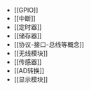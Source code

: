 - [[GPIO]]
- [[中断]]
- [[定时器]]
- [[储存器]]
- [[协议-接口-总线等概念]]
- [[无线模块]]
- [[传感器]]
- [[AD转换]]
- [[显示模块]]
